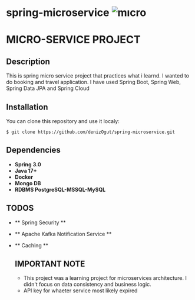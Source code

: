 # spring-microservice ![mıcro](https://github.com/denizOgut/spring-microservice/assets/46030809/11bfee79-197f-44e8-8286-3e393ac92039)


# MICRO-SERVICE PROJECT

## Description
This is spring micro service project that practices what i learnd. I wanted to do booking and travel application. I have used Spring Boot, Spring Web, Spring Data JPA and Spring Cloud

## Installation

You can clone this repository and use it localy:
```git
$ git clone https://github.com/denizOgut/spring-microservice.git
```
## Dependencies

* **Spring 3.0**
* **Java 17+**
* **Docker**
* **Mongo DB**
* **RDBMS PostgreSQL-MSSQL-MySQL**

## TODOS

* ** Spring Security **
* ** Apache Kafka Notification Service **
* ** Caching **

  ## IMPORTANT NOTE

  * This project was a learning project for microservices architecture. I didn't focus on data consistency and business logic.
  * API key for whaeter service most likely expired
    
